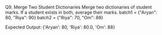 Q9. Merge Two Student Dictionaries
Merge two dictionaries of student marks. If a student exists in both, average their marks.
batch1 = {"Aryan": 80, "Riya": 90}
batch2 = {"Riya": 70, "Om": 88}

Expected Output:
{'Aryan': 80, 'Riya': 80.0, 'Om': 88}